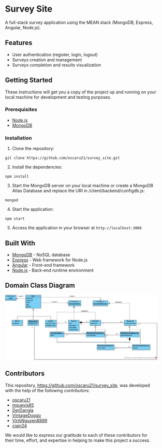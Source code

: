 # Survey Site

A full-stack survey application using the MEAN stack (MongoDB, Express, Angular, Node.js).

## Features
- User authentication (register, login, logout)
- Surveys creation and management
- Surveys completion and results visualization

## Getting Started

These instructions will get you a copy of the project up and running on your local machine for development and testing purposes.

### Prerequisites
- [Node.js](https://nodejs.org/en/download/)
- [MongoDB](https://docs.mongodb.com/manual/installation/)

### Installation

1. Clone the repository:
```console
git clone https://github.com/oscaru21/survey_site.git
```
2. Install the dependencies:
```console
npm install
```
3. Start the MongoDB server on your local machine or create a MongoDB Atlas Database and replace the URI in /client/backend/configdb.js:
```console
mongod
```
4. Start the application:
```console
npm start
```
5. Access the application in your browser at `http://localhost:3000`

## Built With

- [MongoDB](https://www.mongodb.com/) - NoSQL database
- [Express](https://expressjs.com/) - Web framework for Node.js
- [Angular](https://angular.io/) - Front-end framework
- [Node.js](https://nodejs.org/) - Back-end runtime environment

## Domain Class Diagram
![Domain Class Diagram](./documentation/SurveyAppDomainClassDiagram.jpg)

## Contributors

This repository, https://github.com/oscaru21/survey_site, was developed with the help of the following contributors:

- [oscaru21](https://github.com/oscaru21)
- [msuevis85](https://github.com/msuevis85)
- [DerDangla](https://github.com/DerDangla)
- [VintageDoggo](https://github.com/VintageDoggo)
- [VinhNguyen8889](https://github.com/VinhNguyen8889)
- [cjain24](https://github.com/cjain24)

We would like to express our gratitude to each of these contributors for their time, effort, and expertise in helping to make this project a success.

